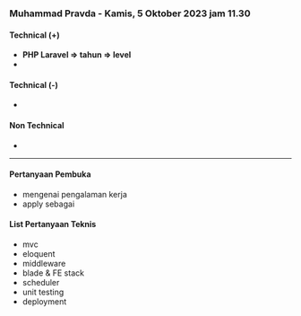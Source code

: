 ### Muhammad Pravda - Kamis, 5 Oktober 2023 jam 11.30

#### Technical (+) 

- **PHP Laravel => tahun => level**  
- 

#### Technical (-)  

- 

#### Non Technical  

- 

---

#### Pertanyaan Pembuka

- mengenai pengalaman kerja  
- apply sebagai


#### List Pertanyaan Teknis

- mvc
- eloquent
- middleware
- blade & FE stack
- scheduler
- unit testing
- deployment